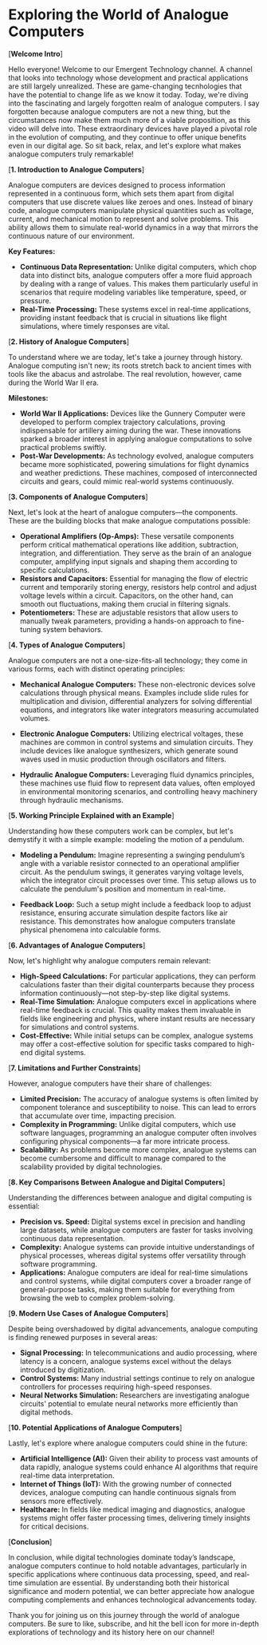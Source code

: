 # Exploring the World of Analogue Computers

[**Welcome Intro**]

Hello everyone! Welcome to our Emergent Technology channel. A channel that looks into technology whose development and practical applications are still largely unrealized. These are game-changing tecnhologies that have the potential to change life as we know it today.
Today, we're diving into the fascinating and largely forgotten realm of analogue computers. I say forgotten because analogue computers are not a new thing, but the circumstances now make them much more of a viable proposition, as this video will delve into. 
These extraordinary devices have played a pivotal role in the evolution of computing, and they continue to offer unique benefits even in our digital age. So sit back, relax, and let's explore what makes analogue computers truly remarkable!

[**1. Introduction to Analogue Computers**]

Analogue computers are devices designed to process information represented in a continuous form, which sets them apart from digital computers that use discrete values like zeroes and ones. Instead of binary code, analogue computers manipulate physical quantities such as voltage, current, and mechanical motion to represent and solve problems. This ability allows them to simulate real-world dynamics in a way that mirrors the continuous nature of our environment.

**Key Features:**

- **Continuous Data Representation:** Unlike digital computers, which chop data into distinct bits, analogue computers offer a more fluid approach by dealing with a range of values. This makes them particularly useful in scenarios that require modeling variables like temperature, speed, or pressure.
- **Real-Time Processing:** These systems excel in real-time applications, providing instant feedback that is crucial in situations like flight simulations, where timely responses are vital.

[**2. History of Analogue Computers**]

To understand where we are today, let's take a journey through history. Analogue computing isn't new; its roots stretch back to ancient times with tools like the abacus and astrolabe. The real revolution, however, came during the World War II era.

**Milestones:**

- **World War II Applications:** Devices like the Gunnery Computer were developed to perform complex trajectory calculations, proving indispensable for artillery aiming during the war. These innovations sparked a broader interest in applying analogue computations to solve practical problems swiftly.
- **Post-War Developments:** As technology evolved, analogue computers became more sophisticated, powering simulations for flight dynamics and weather predictions. These machines, composed of interconnected circuits and gears, could mimic real-world systems continuously.

[**3. Components of Analogue Computers**]

Next, let's look at the heart of analogue computers—the components. These are the building blocks that make analogue computations possible:

- **Operational Amplifiers (Op-Amps):** These versatile components perform critical mathematical operations like addition, subtraction, integration, and differentiation. They serve as the brain of an analogue computer, amplifying input signals and shaping them according to specific calculations.
- **Resistors and Capacitors:** Essential for managing the flow of electric current and temporarily storing energy, resistors help control and adjust voltage levels within a circuit. Capacitors, on the other hand, can smooth out fluctuations, making them crucial in filtering signals.
- **Potentiometers:** These are adjustable resistors that allow users to manually tweak parameters, providing a hands-on approach to fine-tuning system behaviors.

[**4. Types of Analogue Computers**]

Analogue computers are not a one-size-fits-all technology; they come in various forms, each with distinct operating principles:

- **Mechanical Analogue Computers:** These non-electronic devices solve calculations through physical means. Examples include slide rules for multiplication and division, differential analyzers for solving differential equations, and integrators like water integrators measuring accumulated volumes.
  
- **Electronic Analogue Computers:** Utilizing electrical voltages, these machines are common in control systems and simulation circuits. They include devices like analogue synthesizers, which generate sound waves used in music production through oscillators and filters.

- **Hydraulic Analogue Computers:** Leveraging fluid dynamics principles, these machines use fluid flow to represent data values, often employed in environmental monitoring scenarios, and controlling heavy machinery through hydraulic mechanisms.

[**5. Working Principle Explained with an Example**]

Understanding how these computers work can be complex, but let's demystify it with a simple example: modeling the motion of a pendulum.

- **Modeling a Pendulum:** Imagine representing a swinging pendulum’s angle with a variable resistor connected to an operational amplifier circuit. As the pendulum swings, it generates varying voltage levels, which the integrator circuit processes over time. This setup allows us to calculate the pendulum's position and momentum in real-time.

- **Feedback Loop:** Such a setup might include a feedback loop to adjust resistance, ensuring accurate simulation despite factors like air resistance. This demonstrates how analogue computers translate physical phenomena into calculable forms.

[**6. Advantages of Analogue Computers**]

Now, let's highlight why analogue computers remain relevant:

- **High-Speed Calculations:** For particular applications, they can perform calculations faster than their digital counterparts because they process information continuously—not step-by-step like digital systems.
- **Real-Time Simulation:** Analogue computers excel in applications where real-time feedback is crucial. This quality makes them invaluable in fields like engineering and physics, where instant results are necessary for simulations and control systems.
- **Cost-Effective:** While initial setups can be complex, analogue systems may offer a cost-effective solution for specific tasks compared to high-end digital systems.

[**7. Limitations and Further Constraints**]

However, analogue computers have their share of challenges:

- **Limited Precision:** The accuracy of analogue systems is often limited by component tolerance and susceptibility to noise. This can lead to errors that accumulate over time, impacting precision.
- **Complexity in Programming:** Unlike digital computers, which use software languages, programming an analogue computer often involves configuring physical components—a far more intricate process.
- **Scalability:** As problems become more complex, analogue systems can become cumbersome and difficult to manage compared to the scalability provided by digital technologies.

[**8. Key Comparisons Between Analogue and Digital Computers**]

Understanding the differences between analogue and digital computing is essential:

- **Precision vs. Speed:** Digital systems excel in precision and handling large datasets, while analogue computers are faster for tasks involving continuous data representation.
- **Complexity:** Analogue systems can provide intuitive understandings of physical processes, whereas digital systems offer versatility through software programming.
- **Applications:** Analogue computers are ideal for real-time simulations and control systems, while digital computers cover a broader range of general-purpose tasks, making them suitable for everything from browsing the web to complex problem-solving.

[**9. Modern Use Cases of Analogue Computers**]

Despite being overshadowed by digital advancements, analogue computing is finding renewed purposes in several areas:

- **Signal Processing:** In telecommunications and audio processing, where latency is a concern, analogue systems excel without the delays introduced by digitization.
- **Control Systems:** Many industrial settings continue to rely on analogue controllers for processes requiring high-speed responses.
- **Neural Networks Simulation:** Researchers are investigating analogue circuits' potential to emulate neural networks more efficiently than digital methods.

[**10. Potential Applications of Analogue Computers**]

Lastly, let's explore where analogue computers could shine in the future:

- **Artificial Intelligence (AI):** Given their ability to process vast amounts of data rapidly, analogue systems could enhance AI algorithms that require real-time data interpretation.
- **Internet of Things (IoT):** With the growing number of connected devices, analogue computing can handle continuous signals from sensors more effectively.
- **Healthcare:** In fields like medical imaging and diagnostics, analogue systems might offer faster processing times, delivering timely insights for critical decisions.

[**Conclusion**]

In conclusion, while digital technologies dominate today’s landscape, analogue computers continue to hold notable advantages, particularly in specific applications where continuous data processing, speed, and real-time simulation are essential. By understanding both their historical significance and modern potential, we can better appreciate how analogue computing complements and enhances technological advancements today.

Thank you for joining us on this journey through the world of analogue computers. Be sure to like, subscribe, and hit the bell icon for more in-depth explorations of technology and its history here on our channel! 